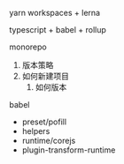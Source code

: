 




yarn workspaces + lerna

typescript + babel + rollup

monorepo

1. 版本策略
2. 如何新建项目
   1. 如何版本


babel
- preset/pofill
- helpers
- runtime/corejs
- plugin-transform-runtime
